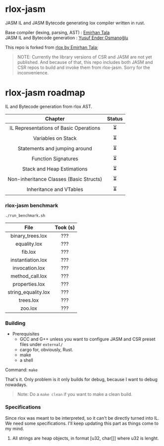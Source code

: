 # rlox-jasm

JASM IL and JASM Bytecode generating lox compiler written in rust.

Base compiler (lexing, parsing, AST) : [Emirhan Tala](https://github.com/Emivvvvv)  
JASM IL and Bytecode generation      : [Yusuf Ender Osmanoğlu](https://github.com/ysufender)  

This repo is forked from [rlox by Emirhan Tala](https://github.com/Emivvvvv/rlox);

> NOTE:
> Currently the library versions of CSR and JASM are not yet published. And because of that,
> this repo includes both JASM and CSR repos to build and invoke them from rlox-jasm. Sorry
> for the inconvenience.

# rlox-jasm roadmap
IL and Bytecode generation from rlox AST.  

|                       Chapter                        | Status |
|:----------------------------------------------------:|:------:|
|        IL Representations of Basic Operations        |   ⏳   |
|                  Variables on Stack                  |   ⏳   |
|           Statements and jumping around              |   ⏳   |
|                  Function Signatures                 |   ⏳   |
|              Stack and Heap Estimations              |   ⏳   |
|       Non-inheritance Classes (Basic Structs)        |   ⏳   |
|                Inheritance and VTables               |   ⏳   |

### rlox-jasm benchmark

```shell
./run_benchmark.sh
```

| File                 | Took (s)           |
|:--------------------:|:------------------:|
| binary_trees.lox     |        ???         |
| equality.lox         |        ???         |
| fib.lox              |        ???         |
| instantiation.lox    |        ???         |
| invocation.lox       |        ???         |
| method_call.lox      |        ???         |
| properties.lox       |        ???         |
| string_equality.lox  |        ???         |
| trees.lox            |        ???         |
| zoo.lox              |        ???         |

### Building

- Prerequisites
    - GCC and G++ unless you want to configure JASM and CSR preset files under `external/`
    - cargo for, obviously, Rust.
    - make
    - a shell

Command: `make`

That's it. Only problem is it only builds for debug, because I want to debug nowadays.

> Note:
> Do a `make clean` if you want to make a clean build. 

### Specifications

Since rlox was meant to be interpreted, so it can't be directly turned into IL. We need
some specifications. I'll keep updating this part as things come to my mind.

1) All strings are heap objects, in format [u32, char[]] where u32 is lenght.
